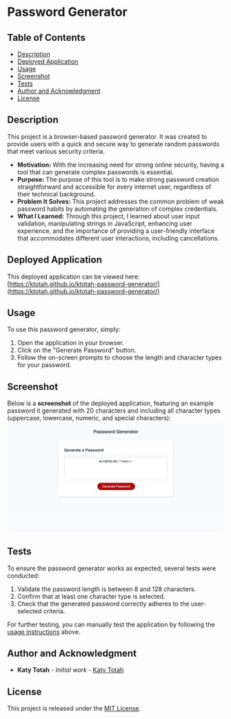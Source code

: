 # Password Generator

## Table of Contents
- [Description](#description)
- [Deployed Application](#deployed-application)
- [Usage](#usage)
- [Screenshot](#screenshot)
- [Tests](#tests)
- [Author and Acknowledgment](#author-and-acknowledgment)
- [License](#license)

## Description 
This project is a browser-based password generator. It was created to provide users with a quick and secure way to generate random passwords that meet various security criteria.

- **Motivation:** With the increasing need for strong online security, having a tool that can generate complex passwords is essential.
- **Purpose:** The purpose of this tool is to make strong password creation straightforward and accessible for every internet user, regardless of their technical background.
- **Problem It Solves:** This project addresses the common problem of weak password habits by automating the generation of complex credentials.
- **What I Learned:** Through this project, I learned about user input validation, manipulating strings in JavaScript, enhancing user experience, and the importance of providing a user-friendly interface that accommodates different user interactions, including cancellations. 

## Deployed Application
This deployed application can be viewed here: [https://ktotah.github.io/ktotah-password-generator/](https://ktotah.github.io/ktotah-password-generator/)

## Usage
To use this password generator, simply:

1. Open the application in your browser. 
2. Click on the "Generate Password" button.
3. Follow the on-screen prompts to choose the length and character types for your password.

## Screenshot
Below is a **screenshot** of the deployed application, featuring an example password it generated with 20 characters and including all character types (uppercase, lowercase, numeric, and special characters):
![Screenshot of the Password Generator app showing an example of a generated password in the display area](assets/images/screenshot.png)

## Tests
To ensure the password generator works as expected, several tests were conducted:

1. Validate the password length is between 8 and 128 characters.
2. Confirm that at least one character type is selected.
3. Check that the generated password correctly adheres to the user-selected criteria.

For further testing, you can manually test the application by following the [usage instructions](#usage) above.

## Author and Acknowledgment
- **Katy Totah** - *Initial work* - [Katy Totah](https://github.com/ktotah)

## License
This project is released under the [MIT License](./LICENSE).

